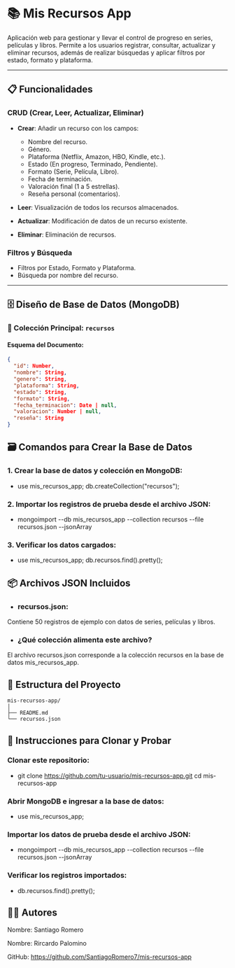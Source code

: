 # 📚 Mis Recursos App

Aplicación web para gestionar y llevar el control de progreso en series, películas y libros. Permite a los usuarios registrar, consultar, actualizar y eliminar recursos, además de realizar búsquedas y aplicar filtros por estado, formato y plataforma.

---

## 📋 Funcionalidades

### CRUD (Crear, Leer, Actualizar, Eliminar)
- **Crear**: Añadir un recurso con los campos:
  - Nombre del recurso.
  - Género.
  - Plataforma (Netflix, Amazon, HBO, Kindle, etc.).
  - Estado (En progreso, Terminado, Pendiente).
  - Formato (Serie, Película, Libro).
  - Fecha de terminación.
  - Valoración final (1 a 5 estrellas).
  - Reseña personal (comentarios).
  
- **Leer**: Visualización de todos los recursos almacenados.
- **Actualizar**: Modificación de datos de un recurso existente.
- **Eliminar**: Eliminación de recursos.

### Filtros y Búsqueda
- Filtros por Estado, Formato y Plataforma.
- Búsqueda por nombre del recurso.

---

## 🗄️ Diseño de Base de Datos (MongoDB)

### 📂 Colección Principal: `recursos`

#### Esquema del Documento:
```json
{
  "id": Number,
  "nombre": String,
  "genero": String,
  "plataforma": String,
  "estado": String,
  "formato": String,
  "fecha_terminacion": Date | null,
  "valoracion": Number | null,
  "reseña": String
}
```

## 🗃️ Comandos para Crear la Base de Datos
### 1. Crear la base de datos y colección en MongoDB:
- use mis_recursos_app;
db.createCollection("recursos");

### 2. Importar los registros de prueba desde el archivo JSON:
- mongoimport --db mis_recursos_app --collection recursos --file recursos.json --jsonArray

### 3. Verificar los datos cargados:
- use mis_recursos_app;
db.recursos.find().pretty();


## 📦 Archivos JSON Incluidos
- ### recursos.json: 
Contiene 50 registros de ejemplo con datos de series, películas y libros.
- ### ¿Qué colección alimenta este archivo?
El archivo recursos.json corresponde a la colección recursos en la base de datos mis_recursos_app.

## 📂 Estructura del Proyecto
```
mis-recursos-app/
│
├── README.md
└── recursos.json
```

## 📝 Instrucciones para Clonar y Probar
### Clonar este repositorio:


- git clone https://github.com/tu-usuario/mis-recursos-app.git
cd mis-recursos-app

### Abrir MongoDB e ingresar a la base de datos:


- use mis_recursos_app;

### Importar los datos de prueba desde el archivo JSON:

- mongoimport --db mis_recursos_app --collection recursos --file recursos.json --jsonArray

### Verificar los registros importados:

- db.recursos.find().pretty();

## 👨‍💻 Autores
Nombre: Santiago Romero

Nombre: Rircardo Palomino 

GitHub: https://github.com/SantiagoRomero7/mis-recursos-app
